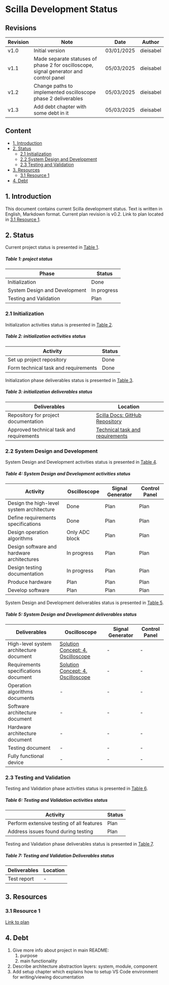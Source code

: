 # Scilla Development Status

## Revisions

| Revision | Note | Date | Author |
| - | - | - | - |
| v1.0 | Initial version | 03/01/2025 | dieisabel |
| v1.1 | Made separate statuses of phase 2 for oscilloscope, signal generator and control panel | 05/03/2025 | dieisabel |
| v1.2 | Change paths to implemented oscilloscope phase 2 deliverables | 05/03/2025 | dieisabel |
| v1.3 | Add debt chapter with some debt in it | 05/03/2025 | dieisabel |

## Content

- [1. Introduction](#1-introduction)
- [2. Status](#2-status)
    - [2.1 Initialization](#21-initialization)
    - [2.2 System Design and Development](#22-system-design-and-development)
    - [2.3 Testing and Validation](#23-testing-and-validation)
- [3. Resources](#3-resources)
    - [3.1 Resource 1](#31-resource-1)
- [4. Debt](#4-debt)

## 1. Introduction

This document contains current Scilla development status. Text is written in English, Markdown format. Current plan revision is v0.2. Link to plan located in [3.1 Resource 1](#31-resource-1).

## 2. Status

Current project status is presented in [Table 1](#table-1-project-status).

##### Table 1: project status

| Phase | Status |
| - | - |
| Initialization | Done |
| System Design and Development | In progress |
| Testing and Validation | Plan |

### 2.1 Initialization

Initialization activities status is presented in [Table 2](#table-2-initialization-activities-status).

##### Table 2: initialization activities status

| Activity | Status |
| - | - |
| Set up project repository | Done |
| Form technical task and requirements | Done |

Initialization phase deliverables status is presented in [Table 3](#table-3-initialization-deliverables-status).

##### Table 3: initialization deliverables status

| Deliverables | Location |
| - | - |
| Repository for project documentation | [Scilla Docs: GitHub Repository](https://github.com/dieisabel/scilla-docs) |
| Approved technical task and requirements | [Technical task and requirements](test_task.md) |

### 2.2 System Design and Development

System Design and Development activities status is presented in [Table 4](#table-4-system-design-and-development-activities-status).

##### Table 4: System Design and Development activities status

| Activity | Oscilloscope | Signal Generator | Control Panel |
| - | - | - | - |
| Design the high-level system architecture | Done | Plan | Plan |
| Define requirements specifications | Done | Plan | Plan |
| Design operation algorithms | Only ADC block | Plan | Plan |
| Design software and hardware architectures | In progress | Plan | Plan |
| Design testing documentation | In progress | Plan | Plan |
| Produce hardware | Plan | Plan | Plan |
| Develop software | Plan | Plan | Plan |

System Design and Development deliverables status is presented in [Table 5](#table-5-system-design-and-development-deliverables-status).

##### Table 5: System Design and Development deliverables status

| Deliverables | Oscilloscope | Signal Generator | Control Panel |
| - | - | - | - |
| High-level system architecture document | [Solution Concept: 4. Oscilloscope](../technical_docs/solution.md#4-oscilloscope) | - | - |
| Requirements specifications document | [Solution Concept: 4. Oscilloscope](../technical_docs/solution.md#4-oscilloscope) | - | - |
| Operation algorithms documents | - | - | - |
| Software architecture document | - | - | - |
| Hardware architecture document | - | - | - |
| Testing document | - | - | - |
| Fully functional device | - | - | - |

### 2.3 Testing and Validation

Testing and Validation phase activities status is presented in [Table 6](#table-6-testing-and-validation-activities-status).

##### Table 6: Testing and Validation activities status

| Activity | Status |
| - | - |
| Perform extensive testing of all features | Plan |
| Address issues found during testing | Plan |

Testing and Validation phase deliverables status is presented in [Table 7](#table-7-testing-and-validation-deliverables-status).

##### Table 7: Testing and Validation Deliverables status

| Deliverables | Location |
| - | - |
| Test report | - |

## 3. Resources

### 3.1 Resource 1

[Link to plan](plan.md)

## 4. Debt

1. Give more info about project in main README:
    1. purpose
    1. main functionality
1. Describe architecture abstraction layers: system, module, component
1. Add setup chapter which explains how to setup VS Code environment for writing/viewing documentation

